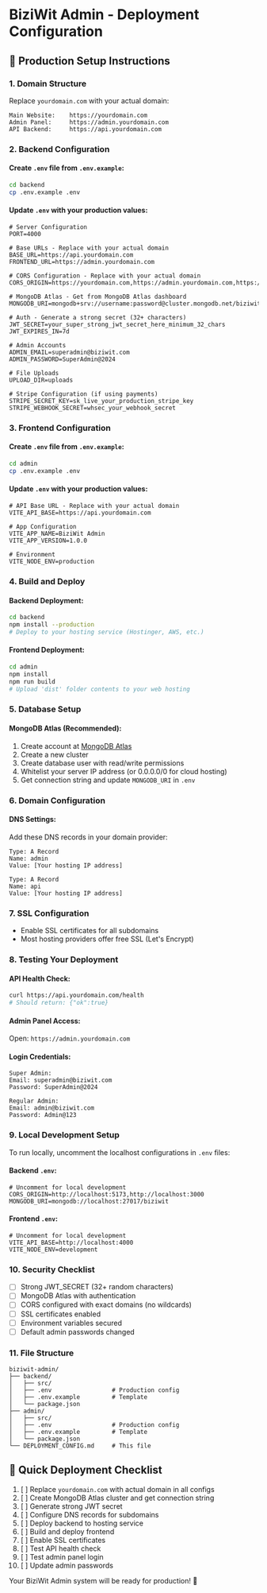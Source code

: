# BiziWit Admin - Deployment Configuration

## 🚀 Production Setup Instructions

### 1. Domain Structure
Replace `yourdomain.com` with your actual domain:

```
Main Website:    https://yourdomain.com
Admin Panel:     https://admin.yourdomain.com
API Backend:     https://api.yourdomain.com
```

### 2. Backend Configuration

#### Create `.env` file from `.env.example`:
```bash
cd backend
cp .env.example .env
```

#### Update `.env` with your production values:
```env
# Server Configuration
PORT=4000

# Base URLs - Replace with your actual domain
BASE_URL=https://api.yourdomain.com
FRONTEND_URL=https://admin.yourdomain.com

# CORS Configuration - Replace with your actual domain
CORS_ORIGIN=https://yourdomain.com,https://admin.yourdomain.com,https://api.yourdomain.com

# MongoDB Atlas - Get from MongoDB Atlas dashboard
MONGODB_URI=mongodb+srv://username:password@cluster.mongodb.net/biziwit

# Auth - Generate a strong secret (32+ characters)
JWT_SECRET=your_super_strong_jwt_secret_here_minimum_32_chars
JWT_EXPIRES_IN=7d

# Admin Accounts
ADMIN_EMAIL=superadmin@biziwit.com
ADMIN_PASSWORD=SuperAdmin@2024

# File Uploads
UPLOAD_DIR=uploads

# Stripe Configuration (if using payments)
STRIPE_SECRET_KEY=sk_live_your_production_stripe_key
STRIPE_WEBHOOK_SECRET=whsec_your_webhook_secret
```

### 3. Frontend Configuration

#### Create `.env` file from `.env.example`:
```bash
cd admin
cp .env.example .env
```

#### Update `.env` with your production values:
```env
# API Base URL - Replace with your actual domain
VITE_API_BASE=https://api.yourdomain.com

# App Configuration
VITE_APP_NAME=BiziWit Admin
VITE_APP_VERSION=1.0.0

# Environment
VITE_NODE_ENV=production
```

### 4. Build and Deploy

#### Backend Deployment:
```bash
cd backend
npm install --production
# Deploy to your hosting service (Hostinger, AWS, etc.)
```

#### Frontend Deployment:
```bash
cd admin
npm install
npm run build
# Upload 'dist' folder contents to your web hosting
```

### 5. Database Setup

#### MongoDB Atlas (Recommended):
1. Create account at [MongoDB Atlas](https://www.mongodb.com/atlas)
2. Create a new cluster
3. Create database user with read/write permissions
4. Whitelist your server IP address (or 0.0.0.0/0 for cloud hosting)
5. Get connection string and update `MONGODB_URI` in `.env`

### 6. Domain Configuration

#### DNS Settings:
Add these DNS records in your domain provider:
```
Type: A Record
Name: admin
Value: [Your hosting IP address]

Type: A Record  
Name: api
Value: [Your hosting IP address]
```

### 7. SSL Configuration
- Enable SSL certificates for all subdomains
- Most hosting providers offer free SSL (Let's Encrypt)

### 8. Testing Your Deployment

#### API Health Check:
```bash
curl https://api.yourdomain.com/health
# Should return: {"ok":true}
```

#### Admin Panel Access:
Open: `https://admin.yourdomain.com`

#### Login Credentials:
```
Super Admin:
Email: superadmin@biziwit.com
Password: SuperAdmin@2024

Regular Admin:
Email: admin@biziwit.com
Password: Admin@123
```

### 9. Local Development Setup

To run locally, uncomment the localhost configurations in `.env` files:

#### Backend `.env`:
```env
# Uncomment for local development
CORS_ORIGIN=http://localhost:5173,http://localhost:3000
MONGODB_URI=mongodb://localhost:27017/biziwit
```

#### Frontend `.env`:
```env
# Uncomment for local development
VITE_API_BASE=http://localhost:4000
VITE_NODE_ENV=development
```

### 10. Security Checklist

- [ ] Strong JWT_SECRET (32+ random characters)
- [ ] MongoDB Atlas with authentication
- [ ] CORS configured with exact domains (no wildcards)
- [ ] SSL certificates enabled
- [ ] Environment variables secured
- [ ] Default admin passwords changed

### 11. File Structure

```
biziwit-admin/
├── backend/
│   ├── src/
│   ├── .env                 # Production config
│   ├── .env.example         # Template
│   └── package.json
├── admin/
│   ├── src/
│   ├── .env                 # Production config
│   ├── .env.example         # Template
│   └── package.json
└── DEPLOYMENT_CONFIG.md     # This file
```

## 🎯 Quick Deployment Checklist

1. [ ] Replace `yourdomain.com` with actual domain in all configs
2. [ ] Create MongoDB Atlas cluster and get connection string
3. [ ] Generate strong JWT secret
4. [ ] Configure DNS records for subdomains
5. [ ] Deploy backend to hosting service
6. [ ] Build and deploy frontend
7. [ ] Enable SSL certificates
8. [ ] Test API health check
9. [ ] Test admin panel login
10. [ ] Update admin passwords

Your BiziWit Admin system will be ready for production! 🚀
